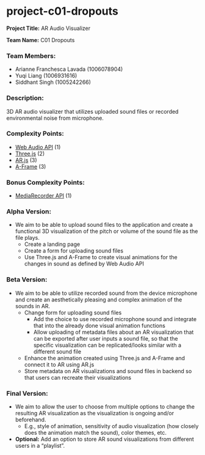 # project-c01-dropouts

**Project Title:** AR Audio Visualizer

**Team Name:** C01 Dropouts

### Team Members:

- Arianne Franchesca Lavada (1006078904)
- Yuqi Liang (1006931616)
- Siddhant Singh (1005242266)

### Description:

3D AR audio visualizer that utilizes uploaded sound files or recorded environmental noise from microphone.

### Complexity Points:

- [Web Audio API](https://developer.mozilla.org/en-US/docs/Web/API/Web_Audio_API) (1)
- [Three.js](https://threejs.org/) (2)
- [AR.js](https://github.com/AR-js-org/AR.js) (3)
- [A-Frame](https://aframe.io/) (3)

### Bonus Complexity Points:

- [MediaRecorder API](https://developer.mozilla.org/en-US/docs/Web/API/MediaRecorder) (1)

### Alpha Version:

- We aim to be able to upload sound files to the application and create a functional 3D visualization of the pitch or volume of the sound file as the file plays.
  - Create a landing page
  - Create a form for uploading sound files
  - Use Three.js and A-Frame to create visual animations for the changes in sound as defined by Web Audio API

### Beta Version:

- We aim to be able to utilize recorded sound from the device microphone and create an aesthetically pleasing and complex animation of the sounds in AR.
  - Change form for uploading sound files
    - Add the choice to use recorded microphone sound and integrate that into the already done visual animation functions
    - Allow uploading of metadata files about an AR visualization that can be exported after user inputs a sound file, so that the specific visualization can be replicated/looks similar with a different sound file
  - Enhance the animation created using Three.js and A-Frame and connect it to AR using AR.js
  - Store metadata on AR visualizations and sound files in backend so that users can recreate their visualizations

### Final Version:

- We aim to allow the user to choose from multiple options to change the resulting AR visualization as the visualization is ongoing and/or beforehand.
  - E.g., style of animation, sensitivity of audio visualization (how closely does the animation match the sound), color themes, etc.
- **Optional:** Add an option to store AR sound visualizations from different users in a “playlist”.
